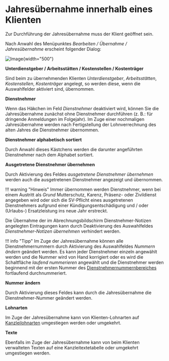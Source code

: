 # Jahresübernahme innerhalb eines Klienten

Zur Durchführung der Jahresübernahme muss der Klient geöffnet sein.

Nach Anwahl des Menüpunktes *Bearbeiten / Übernahme / Jahresübernahme* erscheint folgender Dialog:

![Image](<img/image246.png>){width="500"}


**Unterdienstgeber / Arbeitsstätten / Kostenstellen / Kostenträger**

Sind beim zu übernehmenden Klienten *Unterdienstgeber*, *Arbeitsstätten*, *Kostenstellen*, *Kostenträger* angelegt, so werden diese, wenn die Auswahlfelder aktiviert sind, übernommen.

**Dienstnehmer**

Wenn das Häkchen im Feld *Dienstnehmer* deaktiviert wird, können Sie die Jahresübernahme zunächst ohne Dienstnehmer  durchführen (z. B.: für dringende Anmeldungen im Folgejahr). Im Zuge einer nochmaligen Jahresübernahme werden nach Fertigstellung der Lohnverrechnung des alten Jahres die Dienstnehmer übernommen.

**Dienstnehmer alphabetisch sortiert**

Durch Anwahl dieses Kästchens werden die darunter angeführten Dienstnehmer nach dem Alphabet sortiert.

**Ausgetretene Dienstnehmer übernehmen**

Durch Aktivierung des Feldes *ausgetretene Dienstnehmer übernehmen* werden auch die ausgetretenen Dienstnehmer angezeigt und übernommen.

!!! warning "Hinweis"
    Immer übernommen werden Dienstnehmer, wenn bei einem Austritt als *Grund* Mutter­schutz, Karenz, Präsenz- oder Zivildienst angegeben wird oder sich die SV-Pflicht eines aus­getretenen Dienstnehmers aufgrund einer Kündigungsentschädigung und / oder (Urlaubs-) Ersatzleistung ins neue Jahr erstreckt.

Die Übernahme der im Abrechnungsbildschirm Dienstnehmer-Notizen angelegten Eintragungen kann durch Deaktivierung des  Auswahlfeldes *Dienstnehmer-Notizen übernehmen* verhindert werden.

!!! info "Tipp"
    Im Zuge der Jahresübernahme können alle Dienstnehmernummern durch Aktivierung des Auswahlfeldes *Nummern ändern* geändert werden. Es kann jeder Dienstnehmer einzeln angewählt werden und die Nummer wird von Hand korrigiert oder es wird die Schaltfläche *laufend nummerieren* angewählt und die Dienstnehmer werden beginnend mit der ersten Nummer des [Dienstnehmernummernbereiches](../Allgemeines/DN-Nummernbereich.md) fortlaufend durchnummeriert.

**Nummer ändern**

Durch Aktivierung dieses Feldes kann durch die Jahresübernahme die Dienstnehmer-Nummer geändert werden.

**Lohnarten**

Im Zuge der Jahresübernahme kann von Klienten-Lohnarten auf [Kanzleilohnarten](../Klientenstammdaten/Stammdaten%20Klient%20(Dienstgeber)/LA%2C%20Formeln%2C%20Texte%2C%20Kontenplan%2C%20Beiträge%2C%20Währung.md) umgestiegen werden oder umgekehrt.

**Texte**

Ebenfalls im Zuge der Jahresübernahme kann von beim Klienten verwalteten Texten auf eine Kanzleitextetabelle oder umgekehrt umgestiegen werden.
